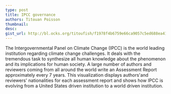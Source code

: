 ```yaml
---
type: post
title: IPCC governance
authors: Titouan Poisson
thumbnail:
desc:
gist_url: http://bl.ocks.org/titoufish/f1978f4b6759e66ca9057c5ed688ea41
---
```


The Intergovernmental Panel on Climate Change (IPCC) is the world leading institution regarding climate change challenges. It deals with the tremendous task to synthesize all human knowledge about the phenomenon and its implications for human society. A large number of authors and reviewers coming from all around the world write an Assessment Report approximately every 7 years. This visualization displays authors'and reviewers' nationalities for each assessment report and shows how IPCC is evolving from a United States driven institution to a world driven institution.
